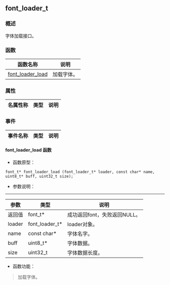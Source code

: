 ## font\_loader\_t
### 概述
 字体加载接口。

### 函数
<p id="font_loader_t_methods">

| 函数名称 | 说明 | 
| -------- | ------------ | 
| <a href="#font_loader_t_font_loader_load">font\_loader\_load</a> |  加载字体。 |
### 属性
<p id="font_loader_t_properties">

| 名属性称 | 类型 | 说明 | 
| -------- | ----- | ------------ | 
### 事件
<p id="font_loader_t_events">

| 事件名称 | 类型  | 说明 | 
| -------- | ----- | ------- | 
#### font\_loader\_load 函数
* 函数原型：

```
font_t* font_loader_load (font_loader_t* loader, const char* name, uint8_t* buff, uint32_t size);
```

* 参数说明：

-----------------------

| 参数 | 类型 | 说明 |
| -------- | ----- | --------- |
| 返回值 | font\_t* | 成功返回font，失败返回NULL。 |
| loader | font\_loader\_t* | loader对象。 |
| name | const char* | 字体名字。 |
| buff | uint8\_t* | 字体数据。 |
| size | uint32\_t | 字体数据长度。 |
* 函数功能：

> <p id="font_loader_t_font_loader_load"> 加载字体。



